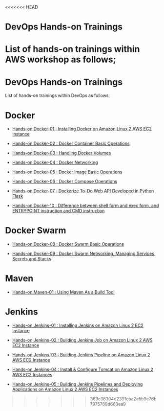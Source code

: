 <<<<<<< HEAD
# DevOps Hands-on Trainings

List of hands-on trainings within AWS workshop as follows;
=======
# DevOps Hands-on Trainings

List of hands-on trainings within DevOps as follows;

# Docker

- [Hands-on Docker-01 : Installing Docker on Amazon Linux 2 AWS EC2 Instance](./docker/docker-01-installing-on-ec2-linux2/)

- [Hands-on Docker-02 : Docker Container Basic Operations](./docker/docker-02-container-basic-operations/)

- [Hands-on Docker-03 : Handling Docker Volumes](./docker/docker-03-handling-volumes/)

- [Hands-on Docker-04 : Docker Networking](./docker/docker-04-networking/)

- [Hands-on Docker-05 : Docker Image Basic Operations](./docker/docker-05-image-basic-operations/)
  
- [Hands-on Docker-06 : Docker Compose Operations](./docker/docker-06-compose-operations/)
  
- [Hands-on Docker-07 :  Dockerize To-Do Web API Developed in Python Flask](./docker/docker-07-dockerize-to-do-app-on-python-flask/)

- [Hands-on Docker-10 : Difference between shell form and exec form, and ENTRYPOINT instruction and CMD instruction](./docker/docker-10-difference-between-exec-form-shell-form-and-CMD-ENTRYPOINT-instructions)

# Docker Swarm

- [Hands-on Docker-08 : Docker Swarm Basic Operations](./docker/docker-08-swarm-basic-operations)

- [Hands-on Docker-09 : Docker Swarm Networking, Managing Services, Secrets and Stacks](./docker/docker-09-swarm-networking-managing-services-secrets-stacks)

# Maven

- [Hands-on Maven-01 : Using Maven As a Build Tool](./maven/maven-01-using-maven-as-a-build-tool/)

# Jenkins

- [Hands-on Jenkins-01 : Installing Jenkins on Amazon Linux 2 EC2 Instance](./jenkins/jenkins-01-installing-on-ec2-linux2)

- [Hands-on Jenkins-02 : Building Jenkins Job on Amazon Linux 2 AWS EC2 Instance](./jenkins/jenkins-02-building-jenkins-job)

- [Hands-on Jenkins-03 : Building Jenkins Pipeline on Amazon Linux 2 AWS EC2 Instance](./jenkins/jenkins-03-building-jenkins-pipeline)

- [Hands-on Jenkins-04 : Install & Configure Tomcat on Amazon Linux 2 AWS EC2 Instances](./jenkins/jenkins-04-install-configure-tomcat)

- [Hands-on Jenkins-05 : Building Jenkins Pipelines and Deploying Applications on Amazon Linux 2 AWS EC2 Instances](./jenkins/jenkins-05-deployment-to-staging-environments)


>>>>>>> 363c38304d2391cba2a5b9e76b7975789d663ea9
